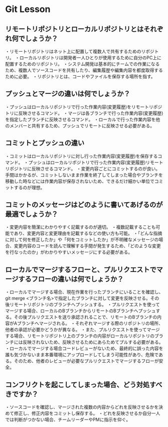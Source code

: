 # Git Lesson

## リモートリポジトリとローカルリポジトリとはそれぞれ何でしょうか？
・リモートリポジトリはネット上に配置して複数人で共有するためのリポジトリ。
・ローカルリポジトリは開発者一人ひとりが使用するために自分のPC上に配置するためのリポジトリ。
・システム開発は基本的にチームでの作業になるため、複数人でソースコードを共有したり、編集履歴や編集内容を都度取得するために必要。
・リポジトリとは、コードやファイルを保存する場所を指す。


## プッシュとマージの違いは何でしょうか？
・プッシュはローカルリポジトリで行った作業内容(変更履歴)をリモートリポジトリに反映させるコマンド。
・マージは各ブランチで行った作業内容(変更履歴)を指定したブランチに反映させるコマンド。
・ローカルで行った作業内容を他のメンバーと共有するため、プッシュでリモートに反映させる必要がある。


## コミットとプッシュの違い
・コミットはローカルリポジトリに対し行った作業内容(変更履歴)を保存するコマンド。
・プッシュはローカルリポジトリで行った作業内容(変更履歴)リモートリポジトリに反映させるコマンド。
・変更内容ごとにコミットするのが良い。手間はかかるが、コミットしないまま作業を終了してしまった場合やブランチを移動した時などには作業内容が保存されないため、できるだけ細かい単位でコミットするのが理想。


## コミットのメッセージはどのように書いてあげるのが最適でしょうか？
・変更内容を簡潔にわかりやすく記載するのが適切。
・複数記載することも可能であり、変更内容と変更理由を記載するなどの使い方も可能。
・「どんな指摘に対して何を修正したか」や「何をコミットしたか」が不明確なメッセージの場合、変更内容のコードを読んで理解する手間が発生するため、「どのような変更を行なったのか」がわかりやすいメッセージにする必要がある。

## ローカルでマージするフローと、プルリクエストでマージするフローの違いは何でしょうか？
・ローカルでマージする場合、現在作業を行ったブランチにいることを確認し、git merge <ブランチ名>で指定したブランチに対して変更を反映させる。その後リモートリポジトリのブランチへプッシュする。
・プルリクエストを使ってマージする場合、ローカルのBブランチからリモートのBブランチへプッシュする。その後プルリクエストを送り承認されることで、リモートのBブランチの内容がAブランチへマージされる。
・それぞれマージする際のリポジトリの場所、他者の承認が必要かどうかが異なる。
・また、プルリクエストを使ってマージする場合、リモートリポジトリ上のブランチの内容がローカルリポジトリのブランチには反映されないため、反映させるためにあらためてプルする必要がある。
・ローカルでマージする場合コードレビューがないため、最終的に誤った内容を誰も気づかないまま本番環境にアップロードしてしまう可能性があり、危険である。そのため、他者のレビューが必要なプルリクエストでマージするフローが安全。

## コンフリクトを起こしてしまった場合、どう対処すべきですか？
・ソースコードを確認し、マージされた複数の内容からどれを反映させるかを決めて修正し、修正内容をコミットし保存する。
・どれを反映させるか自分一人では判断がつかない場合、チームリーダーやPMに指示を仰ぐ。